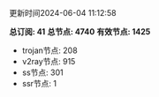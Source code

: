 更新时间2024-06-04 11:12:58

**总订阅: 41**
**总节点: 4740**
**有效节点: 1425**
- trojan节点: 208
- v2ray节点: 915
- ss节点: 301
- ssr节点: 1
